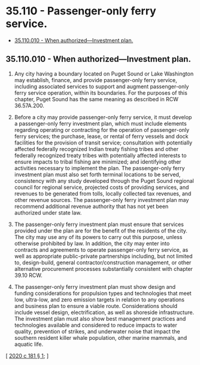 # 35.110 - Passenger-only ferry service.
* [35.110.010 - When authorized—Investment plan.](#35110010---when-authorizedinvestment-plan)
## 35.110.010 - When authorized—Investment plan.
1. Any city having a boundary located on Puget Sound or Lake Washington may establish, finance, and provide passenger-only ferry service, including associated services to support and augment passenger-only ferry service operation, within its boundaries. For the purposes of this chapter, Puget Sound has the same meaning as described in RCW 36.57A.200.

2. Before a city may provide passenger-only ferry service, it must develop a passenger-only ferry investment plan, which must include elements regarding operating or contracting for the operation of passenger-only ferry services; the purchase, lease, or rental of ferry vessels and dock facilities for the provision of transit service; consultation with potentially affected federally recognized Indian treaty fishing tribes and other federally recognized treaty tribes with potentially affected interests to ensure impacts to tribal fishing are minimized; and identifying other activities necessary to implement the plan. The passenger-only ferry investment plan must also set forth terminal locations to be served, consistency with any study developed through the Puget Sound regional council for regional service, projected costs of providing services, and revenues to be generated from tolls, locally collected tax revenues, and other revenue sources. The passenger-only ferry investment plan may recommend additional revenue authority that has not yet been authorized under state law.

3. The passenger-only ferry investment plan must ensure that services provided under the plan are for the benefit of the residents of the city. The city may use any of its powers to carry out this purpose, unless otherwise prohibited by law. In addition, the city may enter into contracts and agreements to operate passenger-only ferry service, as well as appropriate public-private partnerships including, but not limited to, design-build, general contractor/construction management, or other alternative procurement processes substantially consistent with chapter 39.10 RCW.

4. The passenger-only ferry investment plan must show design and funding considerations for propulsion types and technologies that meet low, ultra-low, and zero emission targets in relation to any operations and business plan to ensure a viable route. Considerations should include vessel design, electrification, as well as shoreside infrastructure. The investment plan must also show best management practices and technologies available and considered to reduce impacts to water quality, prevention of strikes, and underwater noise that impact the southern resident killer whale population, other marine mammals, and aquatic life.

\[ [2020 c 181 § 1](https://lawfilesext.leg.wa.gov/biennium/2019-20/Pdf/Bills/Session%20Laws/House/2641.SL.pdf?cite=2020%20c%20181%20§%201); \]

